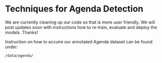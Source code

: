 # Techniques for Agenda Detection

We are currently cleaning up our code so that is more user friendly. We will post updates soon with instructions how to re-train, evaluate and deploy the models. Thanks!

Instruction on how to accuire our annotated Agenda dataset can be found under:
```
/data/agenda/
```
